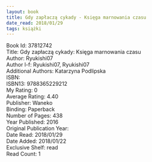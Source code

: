 ```yaml
---
layout: book
title: Gdy zapłaczą cykady - Księga marnowania czasu
date_read: 2018/01/29
tags: książki
---
```


Book Id: 37812742<br />
Title: Gdy zapłaczą cykady: Księga marnowania czasu<br />
Author: Ryukishi07<br />
Author l-f: Ryukishi07, Ryukishi07<br />
Additional Authors: Katarzyna Podlipska<br />
ISBN: <br />
ISBN13: 9788365229212<br />
My Rating: 0<br />
Average Rating: 4.40<br />
Publisher: Waneko<br />
Binding: Paperback<br />
Number of Pages: 438<br />
Year Published: 2016<br />
Original Publication Year: <br />
Date Read: 2018/01/29<br />
Date Added: 2018/01/22<br />
Exclusive Shelf: read<br />
Read Count: 1<br />


